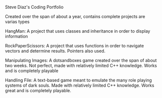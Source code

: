 Steve Diaz's Coding Portfolio

Created over the span of about a year, contains complete projects are varias types

HangMan: A project that uses classes and inheritance in order to display information

RockPaperScissors: A project that uses functions in order to navigate vectors and determine results. Pointers also used.

Manipulating Images: A dotsandboxes game created over the span of about two weeks. Not perfect, made with relatively limited C++ knowledge. Works and is completely playable

Handling File: A text-based game meant to emulate the many role playing systems of dark souls. Made with relatively limited C++ knowledge. Works great and is completely playable.

